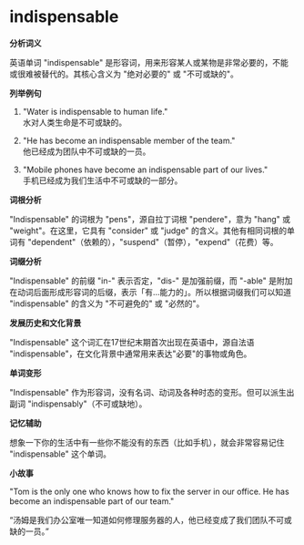 # indispensable

**分析词义**

  

英语单词 "indispensable" 是形容词，用来形容某人或某物是非常必要的，不能或很难被替代的。其核心含义为 "绝对必要的" 或 "不可或缺的"。

  

**列举例句**

  

1.  "Water is indispensable to human life."  
    水对人类生命是不可或缺的。
    
      
    
2.  "He has become an indispensable member of the team."  
    他已经成为团队中不可或缺的一员。
    
      
    
3.  "Mobile phones have become an indispensable part of our lives."  
    手机已经成为我们生活中不可或缺的一部分。
    
      
    

  

**词根分析**

  

"Indispensable" 的词根为 "pens"，源自拉丁词根 "pendere"，意为 "hang" 或 "weight"。在这里，它具有 "consider" 或 "judge" 的含义。其他有相同词根的单词有 "dependent"（依赖的），"suspend"（暂停），"expend"（花费）等。

  

**词缀分析**

  

"Indispensable" 的前缀 "in-" 表示否定，"dis-" 是加强前缀，而 "-able" 是附加在动词后面形成形容词的后缀，表示「有...能力的」。所以根据词缀我们可以知道 "indispensable" 的含义为 "不可避免的" 或 "必然的"。

  

**发展历史和文化背景**

  

"Indispensable" 这个词汇在17世纪末期首次出现在英语中，源自法语 "indispensable"，在文化背景中通常用来表达"必要"的事物或角色。

  

**单词变形**

  

"Indispensable" 作为形容词，没有名词、动词及各种时态的变形。但可以派生出副词 "indispensably"（不可或缺地）。

  

**记忆辅助**

  

想象一下你的生活中有一些你不能没有的东西（比如手机），就会非常容易记住 "indispensable" 这个单词。

  

**小故事**

  

"Tom is the only one who knows how to fix the server in our office. He has become an indispensable part of our team."

  

“汤姆是我们办公室唯一知道如何修理服务器的人，他已经变成了我们团队不可或缺的一员。”
